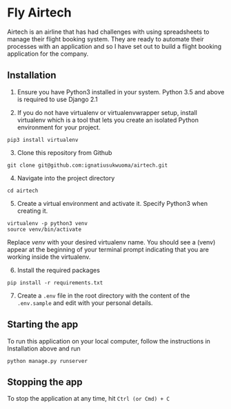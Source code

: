 # Fly Airtech

Airtech is an airline that has had challenges with using spreadsheets to manage their flight booking system. 
They are ready to automate their processes with an application and so I have set out to build a flight booking 
application for the company.

## Installation

1.  Ensure you have Python3 installed in your system. Python 3.5 and above is required to use Django 2.1

2.  If you do not have virtualenv or virtualenvwrapper setup, install virtualenv which is a tool
that lets you create an isolated Python environment for your project.
```commandline
pip3 install virtualenv
```

3. Clone this repository from Github
```
git clone git@github.com:ignatiusukwuoma/airtech.git
```

4. Navigate into the project directory
```commandline
cd airtech
```

5. Create a virtual environment and activate it. Specify Python3 when creating it.

```commandline
virtualenv -p python3 venv
source venv/bin/activate
```
Replace _venv_ with your desired virtualenv name. 
You should see a (venv) appear at the beginning of your terminal prompt indicating that you are working 
inside the virtualenv.



6. Install the required packages
```commandline
pip install -r requirements.txt 
```

7. Create a `.env` file in the root directory with the content of the `.env.sample` and edit with your personal details.

## Starting the app

To run this application on your local computer, follow the instructions in Installation above and run

```commandline
python manage.py runserver
```

## Stopping the app

To stop the application at any time, hit `Ctrl (or Cmd) + C`
